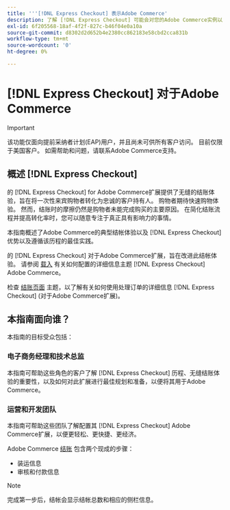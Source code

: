 ```yaml
---
title: '''[!DNL Express Checkout] 表示Adobe Commerce'
description: 了解 [!DNL Express Checkout] 可能会对您的Adobe Commerce实例以及如何成功载入和设置扩展有好处。
exl-id: 6f205568-18af-4f2f-827c-b46f04e0a10a
source-git-commit: d8302d2d652b4e2380cc862183e58cbd2cca831b
workflow-type: tm+mt
source-wordcount: '0'
ht-degree: 0%

---
```


# [!DNL Express Checkout] 对于Adobe Commerce

>[!IMPORTANT]
>
> 该功能仅面向提前采纳者计划(EAP)用户，并且尚未可供所有客户访问。 目前仅限于美国客户。 如需帮助和问题，请联系Adobe Commerce支持。

## 概述 [!DNL Express Checkout]

的 [!DNL Express Checkout] for Adobe Commerce扩展提供了无缝的结账体验，旨在将一次性来宾购物者转化为忠诚的客户持有人。 购物者期待快速购物体验。 然而，结账时的摩擦仍然是购物者未能完成购买的主要原因。 在简化结账流程并提高转化率时，您可以随意专注于真正具有影响力的事情。

本指南概述了Adobe Commerce的典型结帐体验以及 [!DNL Express Checkout] 优势以及遵循该历程的最佳实践。

的 [!DNL Express Checkout] 对于Adobe Commerce扩展，旨在改进此结帐体验。 请参阅 [载入](../express-checkout/onboarding.md) 有关如何配置的详细信息主题 [!DNL Express Checkout] Adobe Commerce。

检查 [结账页面](../express-checkout/checkout-page.md) 主题，以了解有关如何使用处理订单的详细信息 [!DNL Express Checkout] (对于Adobe Commerce扩展)。

## 本指南面向谁？

本指南的目标受众包括：

### 电子商务经理和技术总监

本指南可帮助这些角色的客户了解 [!DNL Express Checkout] 历程、无缝结账体验的重要性，以及如何对此扩展进行最佳规划和准备，以便将其用于Adobe Commerce。

### 运营和开发团队

本指南可帮助这些团队了解配置其 [!DNL Express Checkout] Adobe Commerce扩展，以便更轻松、更快捷、更经济。

Adobe Commerce [结账](https://glossary.magento.com/checkout) 包含两个现成的步骤：

- 装运信息
- 审核和付款信息

>[!NOTE]
>
> 完成第一步后，结帐会显示结帐总数和相应的侧栏信息。
